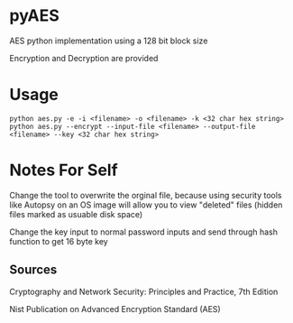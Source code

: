 # pyAES
AES python implementation using a 128 bit block size

Encryption and Decryption are provided

# Usage
```
python aes.py -e -i <filename> -o <filename> -k <32 char hex string>
python aes.py --encrypt --input-file <filename> --output-file <filename> --key <32 char hex string>
```

# Notes For Self
Change the tool to overwrite the orginal file, because using security tools like Autopsy on an OS image will allow you to view "deleted" files (hidden files marked as usuable disk space)

Change the key input to normal password inputs and send through hash function to get 16 byte key

## Sources
Cryptography and Network Security: Principles and Practice, 7th Edition

Nist Publication on Advanced Encryption Standard (AES)